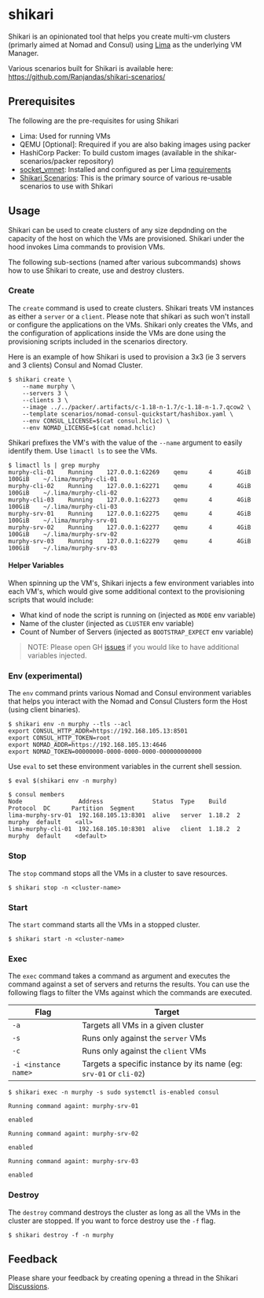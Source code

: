 # shikari

Shikari is an opinionated tool that helps you create multi-vm clusters (primarly aimed at Nomad and Consul) using [Lima](https://lima-vm.io) as the underlying VM Manager.

Various scenarios built for Shikari is available here: https://github.com/Ranjandas/shikari-scenarios/

## Prerequisites

The following are the pre-requisites for using Shikari

* Lima: Used for running VMs
* QEMU [Optional]: Rrequired if you are also baking images using packer
* HashiCorp Packer: To build custom images (available in the shikar-scenarios/packer repository)
* [socket_vmnet](https://github.com/lima-vm/socket_vmnet): Installed and configured as per Lima [requirements](https://lima-vm.io/docs/config/network/#socket_vmnet)
* [Shikari Scenarios](https://github.com/Ranjandas/shikari-scenarios/): This is the primary source of various re-usable scenarios to use with Shikari

## Usage

Shikari can be used to create clusters of any size depdnding on the capacity of the host on which the VMs are provisioned. Shikari under the hood invokes Lima commands to provision VMs. 

The following sub-sections (named after various subcommands) shows how to use Shikari to create, use and destroy clusters.

### Create

The `create` command is used to create clusters. Shikari treats VM instances as either a `server` or a `client`. Please note that shikari as such won't install or configure the applications on the VMs. Shikari only creates the VMs, and the configuration of applications inside the VMs are done using the provisioning scripts included in the scenarios directory.

Here is an example of how Shikari is used to provision a 3x3 (ie 3 servers and 3 clients) Consul and Nomad Cluster.

```
$ shikari create \
    --name murphy \
    --servers 3 \
    --clients 3 \
    --image ../../packer/.artifacts/c-1.18-n-1.7/c-1.18-n-1.7.qcow2 \
    --template scenarios/nomad-consul-quickstart/hashibox.yaml \
    --env CONSUL_LICENSE=$(cat consul.hclic) \
    --env NOMAD_LICENSE=$(cat nomad.hclic)
```

Shikari prefixes the VM's with the value of the `--name` argument to easily identify them. Use `limactl ls` to see the VMs.

```
$ limactl ls | grep murphy
murphy-cli-01    Running    127.0.0.1:62269    qemu      4       4GiB      100GiB    ~/.lima/murphy-cli-01
murphy-cli-02    Running    127.0.0.1:62271    qemu      4       4GiB      100GiB    ~/.lima/murphy-cli-02
murphy-cli-03    Running    127.0.0.1:62273    qemu      4       4GiB      100GiB    ~/.lima/murphy-cli-03
murphy-srv-01    Running    127.0.0.1:62275    qemu      4       4GiB      100GiB    ~/.lima/murphy-srv-01
murphy-srv-02    Running    127.0.0.1:62277    qemu      4       4GiB      100GiB    ~/.lima/murphy-srv-02
murphy-srv-03    Running    127.0.0.1:62279    qemu      4       4GiB      100GiB    ~/.lima/murphy-srv-03
```

#### Helper Variables

When spinning up the VM's, Shikari injects a few environment variables into each VM's, which would give some additional context to the provisioning scripts that would include:

* What kind of node the script is running on (injected as `MODE` env variable)
* Name of the cluster (injected as `CLUSTER` env variable)
* Count of Number of Servers (injected as `BOOTSTRAP_EXPECT` env variable)

> NOTE: Please open GH [issues](https://github.com/Ranjandas/shikari/issues) if you would like to have additional variables injected.

### Env (experimental)

The `env` command prints various Nomad and Consul environment variables that helps you interact with the Nomad and Consul Clusters form the Host (using client binaries).

```
$ shikari env -n murphy --tls --acl
export CONSUL_HTTP_ADDR=https://192.168.105.13:8501
export CONSUL_HTTP_TOKEN=root
export NOMAD_ADDR=https://192.168.105.13:4646
export NOMAD_TOKEN=00000000-0000-0000-0000-000000000000
```

Use `eval` to set these environment variables in the current shell session.

```
$ eval $(shikari env -n murphy)

$ consul members
Node                Address              Status  Type    Build   Protocol  DC      Partition  Segment
lima-murphy-srv-01  192.168.105.13:8301  alive   server  1.18.2  2         murphy  default    <all>
lima-murphy-cli-01  192.168.105.10:8301  alive   client  1.18.2  2         murphy  default    <default>
```


### Stop

The `stop` command stops all the VMs in a cluster to save resources. 

```
$ shikari stop -n <cluster-name>
```

### Start

The `start` command starts all the VMs in a stopped cluster.

```
$ shikari start -n <cluster-name>
```

### Exec

The `exec` command takes a command as argument and executes the command against a set of servers and returns the results. You can use the following flags to filter the VMs against which the commands are executed.

| Flag | Target |
|---|---|
| `-a` | Targets all VMs in a given cluster |
| `-s` | Runs only against the `server` VMs |
| `-c` | Runs only against the `client` VMs |
| `-i <instance name>` | Targets a specific instance by its name (eg: `srv-01` or `cli-02`) |

```
$ shikari exec -n murphy -s sudo systemctl is-enabled consul

Running command againt: murphy-srv-01

enabled

Running command againt: murphy-srv-02

enabled

Running command againt: murphy-srv-03

enabled
```

### Destroy

The `destroy` command destroys the cluster as long as all the VMs in the cluster are stopped. If you want to force destroy use the `-f` flag.

```
$ shikari destroy -f -n murphy
```


## Feedback

Please share your feedback by creating opening a thread in the Shikari [Discussions](https://github.com/Ranjandas/shikari/discussions).